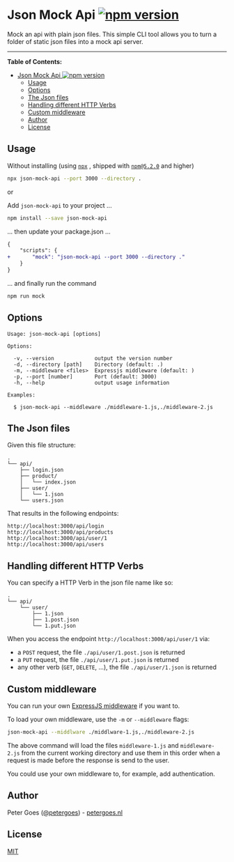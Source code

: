 # Json Mock Api [![npm version](https://badge.fury.io/js/json-mock-api.svg)](https://www.npmjs.com/package/json-mock-api)

Mock an api with plain json files. This simple CLI tool allows you to turn a 
folder of static json files into a mock api server.

---

**Table of Contents:**
- [Json Mock Api ![npm version](https://www.npmjs.com/package/json-mock-api)](#json-mock-api-img-src%22httpswwwnpmjscompackagejson-mock-api%22-alt%22npm-version%22)
  - [Usage](#usage)
  - [Options](#options)
  - [The Json files](#the-json-files)
  - [Handling different HTTP Verbs](#handling-different-http-verbs)
  - [Custom middleware](#custom-middleware)
  - [Author](#author)
  - [License](#license)

## Usage

Without installing 
(using [`npx`](https://medium.com/@maybekatz/introducing-npx-an-npm-package-runner-55f7d4bd282b)
, shipped with [`npm@5.2.0`](https://github.com/npm/npm/releases/tag/v5.2.0) and 
higher)

```bash
npx json-mock-api --port 3000 --directory .
```

or 

Add `json-mock-api` to your project ...

```bash
npm install --save json-mock-api
```

... then update your package.json ...

```diff
{
    "scripts": {
+       "mock": "json-mock-api --port 3000 --directory ."
    }
}
```

... and finally run the command

```bash
npm run mock
```

## Options

```
Usage: json-mock-api [options]

Options:

  -v, --version             output the version number
  -d, --directory [path]    Directory (default: .)
  -m, --middleware <files>  Expressjs middleware (default: )
  -p, --port [number]       Port (default: 3000)
  -h, --help                output usage information

Examples:

  $ json-mock-api --middleware ./middleware-1.js,./middleware-2.js
```

## The Json files

Given this file structure:

```
.
└── api/
    ├── login.json
    ├── product/
    │   └── index.json
    ├── user/
    │   └── 1.json
    └── users.json
```

That results in the following endpoints:

```
http://localhost:3000/api/login
http://localhost:3000/api/products
http://localhost:3000/api/user/1
http://localhost:3000/api/users
```

## Handling different HTTP Verbs

You can specify a HTTP Verb in the json file name like so:

```
.
└── api/
    └── user/
        ├── 1.json
        ├── 1.post.json
        └── 1.put.json
```

When you access the endpoint `http://localhost:3000/api/user/1` via:
* a `POST` request, the file `./api/user/1.post.json` is returned
* a `PUT` request, the file `./api/user/1.put.json` is returned
* any other verb (`GET`, `DELETE`, ...), the file `./api/user/1.json` is returned

## Custom middleware

You can run your own [ExpressJS middleware](https://expressjs.com/en/guide/writing-middleware.html) 
if you want to.

To load your own middleware, use the `-m` or `--middleware` flags:

```bash
json-mock-api --middlware ./middlware-1.js,./middleware-2.js
```

The above command will load the files `middleware-1.js` and `middleware-2.js` 
from the current working directory and use them in this order when a request is
made before the response is send to the user.

You could use your own middleware to, for example, add authentication.

## Author

Peter Goes ([@petergoes](https://twitter.com/petergoes)) - [petergoes.nl](https://petergoes.nl)

## License

[MIT](LICENSE)
